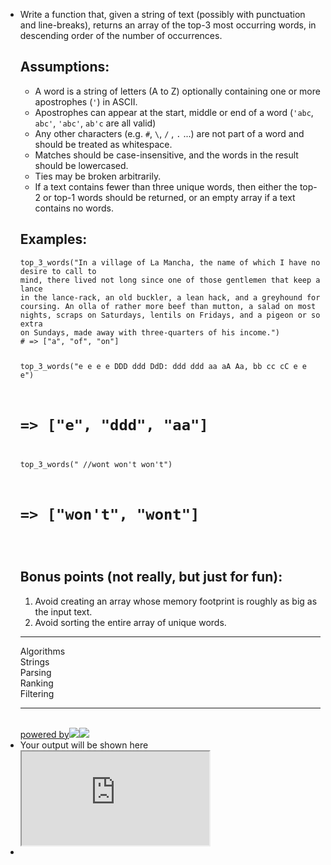 <ul class="tabs-content mb-0 min-h-[200px] h-auto md:h-[calc(100vh-195px)] overflow-auto"><li class="is-active md:h-full" data-tab="description"><div class="description is-full-height has-auto-scrolling p-4"><div class="markdown prose max-w-none" id="description"><p>Write a function that, given a string of text (possibly with punctuation and line-breaks),
returns an array of the top-3 most occurring words, in descending order of the number of occurrences.</p>
<h2 id="assumptions">Assumptions:</h2>
<ul>
<li>A word is a string of letters (A to Z) optionally containing one or more apostrophes (<code>'</code>) in ASCII.</li>
<li>Apostrophes can appear at the start, middle or end of a word (<code>'abc</code>, <code>abc'</code>, <code>'abc'</code>, <code>ab'c</code> are all valid)</li>
<li>Any other characters (e.g. <code>#</code>, <code>\</code>, <code>/</code> , <code>.</code> ...) are not part of a word and should be treated as whitespace.</li>
<li>Matches should be case-insensitive, and the words in the result should be lowercased.</li>
<li>Ties may be broken arbitrarily.</li>
<li>If a text contains fewer than three unique words, then either the top-2 or top-1 words should be returned, or an empty array if a text contains no words.</li>
</ul>
<h2 id="examples">Examples:</h2>
<pre><code>top_3_words("In a village of La Mancha, the name of which I have no desire to call to
mind, there lived not long since one of those gentlemen that keep a lance
in the lance-rack, an old buckler, a lean hack, and a greyhound for
coursing. An olla of rather more beef than mutton, a salad on most
nights, scraps on Saturdays, lentils on Fridays, and a pigeon or so extra
on Sundays, made away with three-quarters of his income.")
# =&gt; ["a", "of", "on"]

top_3_words("e e e e DDD ddd DdD: ddd ddd aa aA Aa, bb cc cC e e e")

# =&gt; ["e", "ddd", "aa"]

top_3_words("  //wont won't won't")

# =&gt; ["won't", "wont"]

</code></pre>
<h2 id="bonus-points-not-really-but-just-for-fun">Bonus points (not really, but just for fun):</h2>
<ol>
<li>Avoid creating an array whose memory footprint is roughly as big as the input text.</li>
<li>Avoid sorting the entire array of unique words.</li>
</ol>
</div><hr><div class="mt-15px"><span><i class="icon-moon-tag "></i></span><div class="keyword-tag">Algorithms</div><div class="keyword-tag">Strings</div><div class="keyword-tag">Parsing</div><div class="keyword-tag">Ranking</div><div class="keyword-tag">Filtering</div></div><hr><br><div class="text-center"><a class="hover:text-current" data-tippy-content="Supercharge your technical hiring with developer assessments." data-tippy-placement="top" href="https://www.qualified.io?utm_source=codewars&amp;utm_medium=web" rel="noopener" target="_blank"><div class="flex items-baseline justify-center"><span class="pl-1 text-xs inline-block">powered by</span><img class="h-4 inline-block dark:hidden pl-1" src="/assets/logos/qualified-black-b052752a4beaf94810c9d982f495680e2a9eb207824764ef98240ccef15cfbb1.svg"><img class="h-4 hidden dark:inline-block pl-1" src="/assets/logos/qualified-white-7cba1bde874154ee4f39d50aebd5b7e435f5b21af9884b236a60d9015039e7f0.svg"></div></a></div></div></li><li class="md:h-full is-overflow-hidden" data-tab="output"><div class="console-output is-full-height p-0"><div class="is-full-height" id="code_results"><div class="alert-box no-border is-square mb-0 is-full-height"><div class="message"><i class="icon-moon-info "></i>Your output will be shown here</div><iframe data-src="https://cr.codewars.com?api=v2&amp;utm_campaign=kata_trainer&amp;utm_medium=web&amp;utm_source=codewars#congrats=true&amp;pro=false&amp;theme=dark" id="runner_frame" sandbox="allow-scripts allow-same-origin allow-pointer-lock" src="https://cr.codewars.com?api=v2&amp;utm_campaign=kata_trainer&amp;utm_medium=web&amp;utm_source=codewars#congrats=true&amp;pro=false&amp;theme=dark"></iframe></div></div></div></li><li class="md:h-full is-overflow-auto" data-tab="solutions"><div class="is-full-height mb-15px p-15px"></div></li></ul>